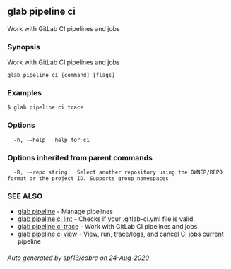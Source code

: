 ## glab pipeline ci

Work with GitLab CI pipelines and jobs

### Synopsis

Work with GitLab CI pipelines and jobs

```
glab pipeline ci [command] [flags]
```

### Examples

```
$ glab pipeline ci trace

```

### Options

```
  -h, --help   help for ci
```

### Options inherited from parent commands

```
  -R, --repo string   Select another repository using the OWNER/REPO format or the project ID. Supports group namespaces
```

### SEE ALSO

* [glab pipeline](glab_pipeline.md)	 - Manage pipelines
* [glab pipeline ci lint](glab_pipeline_ci_lint.md)	 - Checks if your .gitlab-ci.yml file is valid.
* [glab pipeline ci trace](glab_pipeline_ci_trace.md)	 - Work with GitLab CI pipelines and jobs
* [glab pipeline ci view](glab_pipeline_ci_view.md)	 - View, run, trace/logs, and cancel CI jobs current pipeline

###### Auto generated by spf13/cobra on 24-Aug-2020
